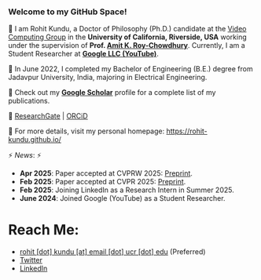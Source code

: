 ### Welcome to my GitHub Space!

💬 I am Rohit Kundu, a Doctor of Philosophy (Ph.D.) candidate at the [Video Computing Group](https://vcg.engr.ucr.edu/) in the **University of California, Riverside, USA** working under the supervision of **Prof. [Amit K. Roy-Chowdhury](https://scholar.google.com/citations?user=hfgwx0oAAAAJ&hl=en&oi=ao)**. Currently, I am a Student Researcher at [**Google LLC (YouTube)**](https://www.youtube.com/jobs/).

💬 In June 2022, I completed my Bachelor of Engineering (B.E.) degree from Jadavpur University, India, majoring in Electrical Engineering.

💬 Check out my **[Google Scholar](http://scholar.google.com/citations?user=MxZUU8kAAAAJ&hl=en)** profile for a complete list of my publications.

💬 [ResearchGate](https://www.researchgate.net/profile/Rohit-Kundu) | [ORCiD](https://orcid.org/0000-0001-8665-8898)

💬 For more details, visit my personal homepage: https://rohit-kundu.github.io/

⚡ _News_: ⚡
- **Apr 2025**: Paper accepted at CVPRW 2025: [Preprint](https://arxiv.org/pdf/2312.02420v2).
- **Feb 2025**: Paper accepted at CVPR 2025: [Preprint](https://arxiv.org/pdf/2412.12278).
- **Feb 2025**: Joining LinkedIn as a Research Intern in Summer 2025.
- **June 2024**: Joined Google (YouTube) as a Student Researcher.
<!---
Link
-->

# Reach Me:
- [rohit [dot] kundu [at] email [dot] ucr [dot] edu](mailto:rohit.kundu@email.ucr.edu) (Preferred)
- [Twitter](https://twitter.com/rohitkundu_2000)
- [LinkedIn](https://www.linkedin.com/in/rohitkundu2000/)
